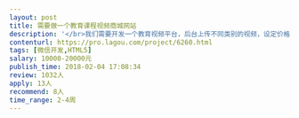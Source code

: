 ```yaml
---                
layout: post       
title: 需要做一个教育课程视频商城网站           
description: '</br>我们需要开发一个教育视频平台，后台上传不同类别的视频，设定价格，视频介绍等内容，还可以上传图书类的商品，设置价格，图书介绍。</br>我们需要做一个电脑端和微信版，目前设计和切图都已经做好了。只需要开发后端和前端对接。</br>开发周期一个月，比较着急。</br></br>最好有开发过类似的系统，有良好的契约精神。</br>开发语言PHP或者是JAVA都可以。</br>'     
contenturl: https://pro.lagou.com/project/6260.html      
tags: [微信开发,HTML5]            
salary: 10000-20000元          
publish_time: 2018-02-04 17:08:34         
review: 1032人                   
apply: 13人                   
recommend: 8人                   
time_range: 2-4周              
---                 
```

